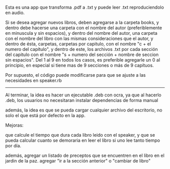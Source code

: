 Esta es una app que transforma .pdf a .txt y puede leer .txt reproduciendolo en audio.

Si se desea agregar nuevos libros, deben agregarse a la carpeta books, y dentro debe hacerse una carpeta con el nombre del autor (preferiblemente en minuscula y sin espacios), y dentro del nombre del autor, una carpeta con el nombre del libro con las mismas consideraciones que el autor, y dentro de ésta, carpetas, carpetas por capitulo, con el nombre "c + el numero del capítulo", y dentro de este, los archivos .txt por cada sección del capitulo con el nombre "s + numero del sección + nombre de seccion sin espacios". Del 1 al 9 en todos los casos, es preferible agregarle un 0 al principio, en especial si tiene mas de 9 secciones o más de 9 capítuos.

Por supuesto, el código puede modificarse para que se ajuste a las necesidades en speaker.rb

---------------------------


Al terminar, la idea es hacer un ejecutable .deb con ocra, ya que al hacerlo .deb, los usuarios no necesitaran instalar dependencias de forma manual

además, la idea es que se pueda cargar cualquier archivo del escritorio, no solo el que está por defecto en la app.


Mejoras:

que calcule el tiempo que dura cada libro leido con el speaker, y que se pueda calcular cuanto se demoraria en leer el libro si uno lee tanto tiempo por día.

además, agregar un listado de preceptos que se encuentren en el libro en el jardin de la paz.
agregar "ir a la sección anterior" o "cambiar de libro"
